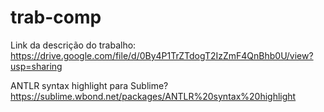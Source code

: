 trab-comp
=========

Link da descrição do trabalho:
https://drive.google.com/file/d/0By4P1TrZTdogT2IzZmF4QnBhb0U/view?usp=sharing

ANTLR syntax highlight para Sublime?
https://sublime.wbond.net/packages/ANTLR%20syntax%20highlight
